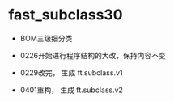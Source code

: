 # fast_subclass30

- BOM三级细分类

- 0226开始进行程序结构的大改，保持内容不变
- 0229改完， 生成 ft.subclass.v1
- 0401重构， 生成 ft.subclass.v2

